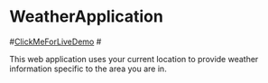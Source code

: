# WeatherApplication
#<a href="https://pthapa4s.github.io/WeatherApplication/">ClickMeForLiveDemo</a>
#<p>This web application uses your current location to provide weather information specific to the area you are in.</p>
